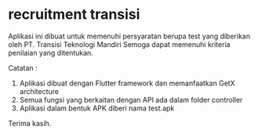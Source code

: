 # recruitment transisi

Aplikasi ini dibuat untuk memenuhi persyaratan berupa test yang diberikan oleh PT. Transisi Teknologi Mandiri
Semoga dapat memenuhi kriteria penilaian yang ditentukan.

Catatan :
1. Aplikasi dibuat dengan Flutter framework dan memanfaatkan GetX architecture
2. Semua fungsi yang berkaitan dengan API ada dalam folder controller
3. Aplikasi dalam bentuk APK diberi nama test.apk

Terima kasih.
